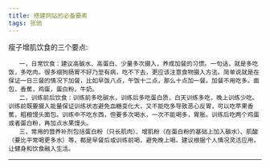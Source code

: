 ```yaml
---
title: 搭建网站的必备要素
tags: 张驰
---
```

瘦子增肌饮食的三个要点:

       一，日常饮食：建议高碳水、高蛋白、少量多次摄入，养成加餐的习惯。一句话，就是多吃饭，多吃肉。很多细狗肠胃不好乃至有病，吃不下去，更应该注意食物摄入方法。简单说就是在保证一日三餐的情况下加餐，比如早饭八点，午饭十二点，那么十点加一餐。加餐不用吃多。面包，香蕉，鸡蛋，蛋白粉，牛奶。
       二，训练前后饮食：训练前多吃碳水，训练后多吃蛋白质，白天训练多吃，晚上训练少吃。训练前既要摄入能量保证训练状态避免血糖变化大，又不能吃多导致恶心反胃，可以吃苹果香蕉，粗粮馒头面包。训练中不吃东西，但要多次喝水，一次不能喝多，胃胀。训练后吃两个鸡蛋或者蛋白粉，再加点水果馒头。
       三，常用的营养补剂包括蛋白粉（只长肌肉）、增肌粉（在蛋白粉的基础上加入碳水）、肌酸（要比平常喝更多水）等，都是早餐后或训练前喝，避免晚上喝。建议根据个人情况灵活应用，让健身和饮食融入生活。
       
---
